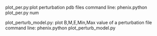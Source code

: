 plot_per.py:plot perturbation pdb files 
command line: phenix.python plot_per.py num

plot_perturb_model.py: plot B,M,E,Min,Max value of a perturbation file
command line: phenix.python plot_perturb_model.py
